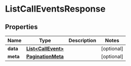

# ListCallEventsResponse


## Properties

| Name | Type | Description | Notes |
|------------ | ------------- | ------------- | -------------|
|**data** | [**List&lt;CallEvent&gt;**](CallEvent.md) |  |  [optional] |
|**meta** | [**PaginationMeta**](PaginationMeta.md) |  |  [optional] |



